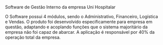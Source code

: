 Software de Gestão Interno da empresa Uni Hospitalar

O Software possui 4 módulos, sendo o Administrativo, Financeiro, Logística e Vendas. O produto foi desenvolvido especificamente para empresa em questão, adaptando e acoplando funções que o sistema majoritário da empresa não foi capaz de abarcar. A aplicação é responsável por 40% da operação total da empresa.

